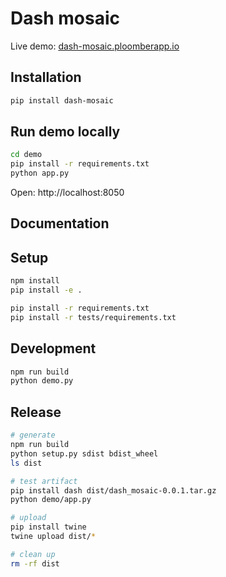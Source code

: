 # Dash mosaic

Live demo: [dash-mosaic.ploomberapp.io](https://dash-mosaic.ploomberapp.io/)

## Installation

```sh
pip install dash-mosaic
```

## Run demo locally

```sh
cd demo
pip install -r requirements.txt
python app.py
```

Open: http://localhost:8050


## Documentation


## Setup

```sh
npm install
pip install -e .

pip install -r requirements.txt
pip install -r tests/requirements.txt
```

## Development

```sh
npm run build
python demo.py
```


## Release

```sh
# generate
npm run build
python setup.py sdist bdist_wheel
ls dist

# test artifact
pip install dash dist/dash_mosaic-0.0.1.tar.gz
python demo/app.py

# upload
pip install twine
twine upload dist/*

# clean up
rm -rf dist
```